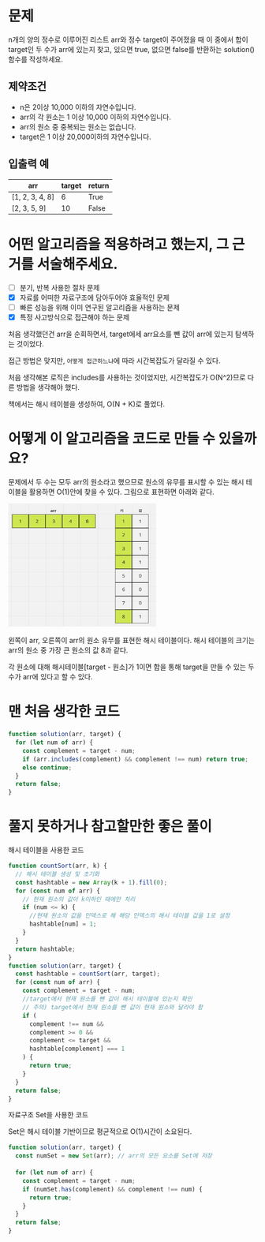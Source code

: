 # 문제

n개의 양의 정수로 이루어진 리스트 arr와 정수 target이 주어졌을 때 이 중에서 합이 target인 두 수가 arr에 있는지 찾고, 있으면 true, 없으면 false를 반환하는 solution()함수를 작성하세요.

## 제약조건

- n은 2이상 10,000 이하의 자연수입니다.
- arr의 각 원소는 1 이상 10,000 이하의 자연수입니다.
- arr의 원소 중 중복되는 원소는 없습니다.
- target은 1 이상 20,000이하의 자연수입니다.

## 입출력 예

| arr             | target | return |
| --------------- | ------ | ------ |
| [1, 2, 3, 4, 8] | 6      | True   |
| [2, 3, 5, 9]    | 10     | False  |

# 어떤 알고리즘을 적용하려고 했는지, 그 근거를 서술해주세요.

- [ ] 분기, 반복 사용한 절차 문제
- [x] 자료를 어떠한 자료구조에 담아두어야 효율적인 문제
- [ ] 빠른 성능을 위해 이미 연구된 알고리즘을 사용하는 문제
- [x] 특정 사고방식으로 접근해야 하는 문제

처음 생각했던건 arr을 순회하면서, target에세 arr요소를 뺀 값이 arr에 있는지 탐색하는 것이었다.

접근 방법은 맞지만, `어떻게 접근하느냐`에 따라 시간복잡도가 달라질 수 있다.

처음 생각해본 로직은 includes를 사용하는 것이었지만, 시간복잡도가 O(N^2)므로 다른 방법을 생각해야 했다.

책에서는 해시 테이블을 생성하여, O(N + K)로 풀었다.

# 어떻게 이 알고리즘을 코드로 만들 수 있을까요?

문제에서 두 수는 모두 arr의 원소라고 했으므로 원소의 유무를 표시할 수 있는 해시 테이블을 활용하면 O(1)안에 찾을 수 있다. 그림으로 표현하면 아래와 같다.

<img src="./두 개의 수로 특정 값 만들기.png" width="300px" height="250px">

왼쪽이 arr, 오른쪽이 arr의 원소 유무를 표현한 해시 테이블이다. 해시 테이블의 크기는 arr의 원소 중 가장 큰 원소의 값 8과 같다.

각 원소에 대해 해시테이블[target - 원소]가 1이면 합을 통해 target을 만들 수 있는 두 수가 arr에 있다고 할 수 있다.

# 맨 처음 생각한 코드

```js
function solution(arr, target) {
  for (let num of arr) {
    const complement = target - num;
    if (arr.includes(complement) && complement !== num) return true;
    else continue;
  }
  return false;
}
```

# 풀지 못하거나 참고할만한 좋은 풀이

해시 테이블을 사용한 코드

```js
function countSort(arr, k) {
  // 해시 테이블 생성 및 초기화
  const hashtable = new Array(k + 1).fill(0);
  for (const num of arr) {
    // 현재 원소의 값이 k이하인 때에만 처리
    if (num <= k) {
      //현재 원소의 값을 인덱스로 해 해당 인덱스의 해시 테이블 값을 1로 설정
      hashtable[num] = 1;
    }
  }
  return hashtable;
}
function solution(arr, target) {
  const hashtable = countSort(arr, target);
  for (const num of arr) {
    const complement = target - num;
    //target에서 현재 원소를 뺀 값이 해시 테이블에 있는지 확인
    // 주의) target에서 현재 원소를 뺀 값이 현재 원소와 달라야 함
    if (
      complement !== num &&
      complement >= 0 &&
      complement <= target &&
      hashtable[complement] === 1
    ) {
      return true;
    }
  }
  return false;
}
```

자료구조 Set을 사용한 코드

Set은 해시 테이블 기반이므로 평균적으로 O(1)시간이 소요된다.

```js
function solution(arr, target) {
  const numSet = new Set(arr); // arr의 모든 요소를 Set에 저장

  for (let num of arr) {
    const complement = target - num;
    if (numSet.has(complement) && complement !== num) {
      return true;
    }
  }
  return false;
}
```
